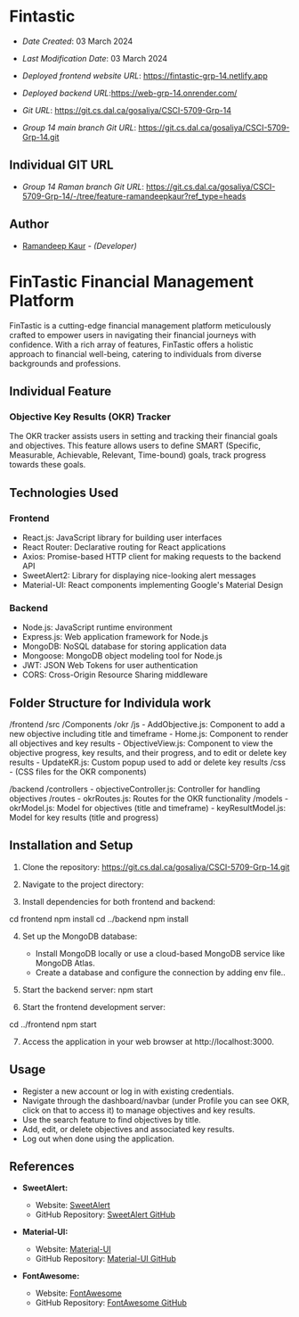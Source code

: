 

# Fintastic

* *Date Created*: 03 March 2024
* *Last Modification Date*: 03 March 2024
* *Deployed frontend website URL*: <https://fintastic-grp-14.netlify.app>
* *Deployed backend URL*:https://web-grp-14.onrender.com/
* *Git URL*: <https://git.cs.dal.ca/gosaliya/CSCI-5709-Grp-14>

* *Group 14 main branch Git URL*: <https://git.cs.dal.ca/gosaliya/CSCI-5709-Grp-14.git>

## Individual GIT URL
* *Group 14 Raman branch Git URL*: <https://git.cs.dal.ca/gosaliya/CSCI-5709-Grp-14/-/tree/feature-ramandeepkaur?ref_type=heads>

## Author
* [Ramandeep Kaur](rm661081@dal.ca) - *(Developer)*

# FinTastic Financial Management Platform

FinTastic is a cutting-edge financial management platform meticulously crafted to empower users in navigating their financial journeys with confidence. With a rich array of features, FinTastic offers a holistic approach to financial well-being, catering to individuals from diverse backgrounds and professions.

## Individual Feature

### Objective Key Results (OKR) Tracker
The OKR tracker assists users in setting and tracking their financial goals and objectives. This feature allows users to define SMART (Specific, Measurable, Achievable, Relevant, Time-bound) goals, track progress towards these goals.

## Technologies Used

### Frontend
- React.js: JavaScript library for building user interfaces
- React Router: Declarative routing for React applications
- Axios: Promise-based HTTP client for making requests to the backend API
- SweetAlert2: Library for displaying nice-looking alert messages
- Material-UI: React components implementing Google's Material Design

### Backend
- Node.js: JavaScript runtime environment
- Express.js: Web application framework for Node.js
- MongoDB: NoSQL database for storing application data
- Mongoose: MongoDB object modeling tool for Node.js
- JWT: JSON Web Tokens for user authentication
- CORS: Cross-Origin Resource Sharing middleware


## Folder Structure for Individula work

/frontend
  /src
    /Components
      /okr
        /js
          - AddObjective.js: Component to add a new objective including title and timeframe
          - Home.js: Component to render all objectives and key results
          - ObjectiveView.js: Component to view the objective progress, key results, and their progress, and to edit or delete key results
          - UpdateKR.js: Custom popup used to add or delete key results
        /css
          - (CSS files for the OKR components)


/backend
  /controllers
    - objectiveController.js: Controller for handling objectives
  /routes
    - okrRoutes.js: Routes for the OKR functionality
  /models
    - okrModel.js: Model for objectives (title and timeframe) 
    - keyResultModel.js: Model for key results (title and progress)



## Installation and Setup

1. Clone the repository:
 https://git.cs.dal.ca/gosaliya/CSCI-5709-Grp-14.git


2. Navigate to the project directory:


3. Install dependencies for both frontend and backend:

cd frontend
npm install
cd ../backend
npm install


4. Set up the MongoDB database:
   - Install MongoDB locally or use a cloud-based MongoDB service like MongoDB Atlas.
   - Create a database and configure the connection by adding env file..

5. Start the backend server:
npm start


6. Start the frontend development server:

cd ../frontend
npm start


7. Access the application in your web browser at http://localhost:3000.

## Usage

- Register a new account or log in with existing credentials.
- Navigate through the dashboard/navbar (under Profile you can see OKR, click on that to access it) to manage objectives and key results.
- Use the search feature to find objectives by title.
- Add, edit, or delete objectives and associated key results.
- Log out when done using the application.



## References

- **SweetAlert:** 
  - Website: [SweetAlert](https://sweetalert.js.org/)
  - GitHub Repository: [SweetAlert GitHub](https://github.com/sweetalert2/sweetalert2)

- **Material-UI:**
  - Website: [Material-UI](https://material-ui.com/)
  - GitHub Repository: [Material-UI GitHub](https://github.com/mui-org/material-ui)

- **FontAwesome:**
  - Website: [FontAwesome](https://fontawesome.com/)
  - GitHub Repository: [FontAwesome GitHub](https://github.com/FortAwesome/Font-Awesome)